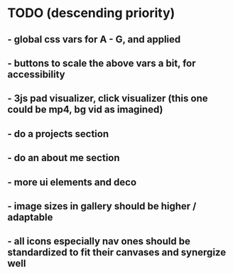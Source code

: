 # TODO (descending priority)

## - global css vars for A - G, and applied

## - buttons to scale the above vars a bit, for accessibility 

## - 3js pad visualizer, click visualizer (this one could be mp4, bg vid as imagined)

## - do a projects section

## - do an about me section

## - more ui elements and deco

## - image sizes in gallery should be higher / adaptable

## - all icons especially nav ones should be standardized to fit their canvases and synergize well